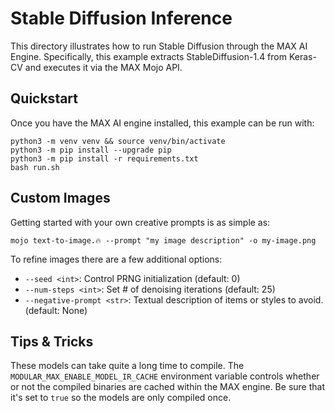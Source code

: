 # Stable Diffusion Inference

This directory illustrates how to run Stable Diffusion through the MAX AI Engine.
Specifically, this example extracts StableDiffusion-1.4 from Keras-CV and executes
it via the MAX Mojo API.

## Quickstart

Once you have the MAX AI engine installed, this example can be run with:

```
python3 -m venv venv && source venv/bin/activate
python3 -m pip install --upgrade pip
python3 -m pip install -r requirements.txt
bash run.sh
```

## Custom Images

Getting started with your own creative prompts is as simple as:

```
mojo text-to-image.🔥 --prompt "my image description" -o my-image.png
```

To refine images there are a few additional options:

  - `--seed <int>`: Control PRNG initialization (default: 0)
  - `--num-steps <int>`: Set # of denoising iterations (default: 25)
  - `--negative-prompt <str>`: Textual description of items or styles to avoid. (default: None)
  
## Tips & Tricks

These models can take quite a long time to compile. The `MODULAR_MAX_ENABLE_MODEL_IR_CACHE`
environment variable controls whether or not the compiled binaries are cached within the
MAX engine. Be sure that it's set to `true` so the models are only compiled once.
